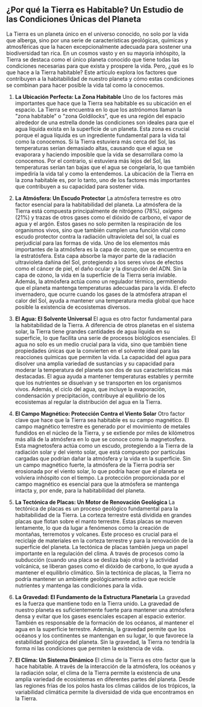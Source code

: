 ## ¿Por qué la Tierra es Habitable? Un Estudio de las Condiciones Únicas del Planeta
La Tierra es un planeta único en el universo conocido, no solo por la vida que alberga, sino por una serie de características geológicas, químicas y atmosféricas que la hacen excepcionalmente adecuada para sostener una biodiversidad tan rica. En un cosmos vasto y en su mayoría inhóspito, la Tierra se destaca como el único planeta conocido que tiene todas las condiciones necesarias para que exista y prospere la vida. Pero, ¿qué es lo que hace a la Tierra habitable? Este artículo explora los factores que contribuyen a la habitabilidad de nuestro planeta y cómo estas condiciones se combinan para hacer posible la vida tal como la conocemos.

1. **La Ubicación Perfecta: La Zona Habitable**
Uno de los factores más importantes que hace que la Tierra sea habitable es su ubicación en el espacio. La Tierra se encuentra en lo que los astrónomos llaman la "zona habitable" o "zona Goldilocks", que es una región del espacio alrededor de una estrella donde las condiciones son ideales para que el agua líquida exista en la superficie de un planeta. Esta zona es crucial porque el agua líquida es un ingrediente fundamental para la vida tal como la conocemos.
Si la Tierra estuviera más cerca del Sol, las temperaturas serían demasiado altas, causando que el agua se evaporara y haciendo imposible que la vida se desarrollara como la conocemos. Por el contrario, si estuviera más lejos del Sol, las temperaturas serían tan bajas que el agua se congelaría, lo que también impediría la vida tal y como la entendemos. La ubicación de la Tierra en la zona habitable es, por lo tanto, uno de los factores más importantes que contribuyen a su capacidad para sostener vida.

2. **La Atmósfera: Un Escudo Protector**
La atmósfera terrestre es otro factor esencial para la habitabilidad del planeta. La atmósfera de la Tierra está compuesta principalmente de nitrógeno (78%), oxígeno (21%) y trazas de otros gases como el dióxido de carbono, el vapor de agua y el argón. Estos gases no solo permiten la respiración de los organismos vivos, sino que también cumplen una función vital como escudo protector contra la radiación ultravioleta del sol, la cual es perjudicial para las formas de vida.
Uno de los elementos más importantes de la atmósfera es la capa de ozono, que se encuentra en la estratósfera. Esta capa absorbe la mayor parte de la radiación ultravioleta dañina del Sol, protegiendo a los seres vivos de efectos como el cáncer de piel, el daño ocular y la disrupción del ADN. Sin la capa de ozono, la vida en la superficie de la Tierra sería inviable.
Además, la atmósfera actúa como un regulador térmico, permitiendo que el planeta mantenga temperaturas adecuadas para la vida. El efecto invernadero, que ocurre cuando los gases de la atmósfera atrapan el calor del Sol, ayuda a mantener una temperatura media global que hace posible la existencia de ecosistemas diversos.

3. **El Agua: El Solvente Universal**
El agua es otro factor fundamental para la habitabilidad de la Tierra. A diferencia de otros planetas en el sistema solar, la Tierra tiene grandes cantidades de agua líquida en su superficie, lo que facilita una serie de procesos biológicos esenciales. El agua no solo es un medio crucial para la vida, sino que también tiene propiedades únicas que la convierten en el solvente ideal para las reacciones químicas que permiten la vida.
La capacidad del agua para disolver una amplia variedad de sustancias y su capacidad para moderar la temperatura del planeta son dos de sus características más destacadas. El agua ayuda a mantener temperaturas estables y permite que los nutrientes se disuelvan y se transporten en los organismos vivos. Además, el ciclo del agua, que incluye la evaporación, condensación y precipitación, contribuye al equilibrio de los ecosistemas al regular la distribución del agua en la Tierra.

4. **El Campo Magnético: Protección Contra el Viento Solar**
Otro factor clave que hace que la Tierra sea habitable es su campo magnético. El campo magnético terrestre es generado por el movimiento de metales fundidos en el núcleo de la Tierra, y se extiende por miles de kilómetros más allá de la atmósfera en lo que se conoce como la magnetosfera. Esta magnetosfera actúa como un escudo, protegiendo a la Tierra de la radiación solar y del viento solar, que está compuesto por partículas cargadas que podrían dañar la atmósfera y la vida en la superficie.
Sin un campo magnético fuerte, la atmósfera de la Tierra podría ser erosionada por el viento solar, lo que podría hacer que el planeta se volviera inhóspito con el tiempo. La protección proporcionada por el campo magnético es esencial para que la atmósfera se mantenga intacta y, por ende, para la habitabilidad del planeta.

5. **La Tectónica de Placas: Un Motor de Renovación Geológica**
La tectónica de placas es un proceso geológico fundamental para la habitabilidad de la Tierra. La corteza terrestre está dividida en grandes placas que flotan sobre el manto terrestre. Estas placas se mueven lentamente, lo que da lugar a fenómenos como la creación de montañas, terremotos y volcanes. Este proceso es crucial para el reciclaje de materiales en la corteza terrestre y para la renovación de la superficie del planeta.
La tectónica de placas también juega un papel importante en la regulación del clima. A través de procesos como la subducción (cuando una placa se desliza bajo otra) y la actividad volcánica, se liberan gases como el dióxido de carbono, lo que ayuda a mantener el equilibrio climático. Sin la tectónica de placas, la Tierra no podría mantener un ambiente geológicamente activo que recicle nutrientes y mantenga las condiciones para la vida.

6. **La Gravedad: El Fundamento de la Estructura Planetaria**
La gravedad es la fuerza que mantiene todo en la Tierra unido. La gravedad de nuestro planeta es suficientemente fuerte para mantener una atmósfera densa y evitar que los gases esenciales escapen al espacio exterior. También es responsable de la formación de los océanos, al mantener el agua en la superficie terrestre.
Además, la gravedad permite que los océanos y los continentes se mantengan en su lugar, lo que favorece la estabilidad geológica del planeta. Sin la gravedad, la Tierra no tendría la forma ni las condiciones que permiten la existencia de vida.

7. **El Clima: Un Sistema Dinámico**
El clima de la Tierra es otro factor que la hace habitable. A través de la interacción de la atmósfera, los océanos y la radiación solar, el clima de la Tierra permite la existencia de una amplia variedad de ecosistemas en diferentes partes del planeta. Desde las regiones frías de los polos hasta los climas cálidos de los trópicos, la variabilidad climática permite la diversidad de vida que encontramos en la Tierra.